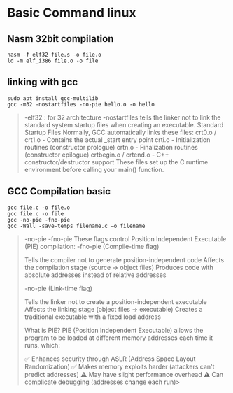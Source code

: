 # Basic Command linux

## Nasm 32bit compilation
```
nasm -f elf32 file.s -o file.o
ld -m elf_i386 file.o -o file
```
## linking with gcc
```
sudo apt install gcc-multilib
gcc -m32 -nostartfiles -no-pie hello.o -o hello
```
> -elf32 : for 32 architecture
> -nostartfiles tells the linker not to link the standard system startup files when creating an executable.
> Standard Startup Files
> Normally, GCC automatically links these files:
> crt0.o / crt1.o - Contains the actual _start entry point
> crti.o - Initialization routines (constructor prologue)
> crtn.o - Finalization routines (constructor epilogue)
> crtbegin.o / crtend.o - C++ constructor/destructor support
>These files set up the C runtime environment before calling your main() function.


## GCC Compilation basic
```
gcc file.c -o file.o
gcc file.c -o file
gcc -no-pie -fno-pie
gcc -Wall -save-temps filename.c –o filename
```

> -no-pie -fno-pie 
> These flags control Position Independent Executable (PIE) compilation:
> -fno-pie (Compile-time flag)
> 
> Tells the compiler not to generate position-independent code
> Affects the compilation stage (source → object files)
> Produces code with absolute addresses instead of relative addresses
> 
> -no-pie (Link-time flag)
> 
> Tells the linker not to create a position-independent executable
> Affects the linking stage (object files → executable)
> Creates a traditional executable with a fixed load address
> 
> What is PIE?
> PIE (Position Independent Executable) allows the program to be loaded at different memory addresses each time it runs, which:
> 
> ✅ Enhances security through ASLR (Address Space Layout Randomization)
> ✅ Makes memory exploits harder (attackers can't predict addresses)
> ⚠️ May have slight performance overhead
> ⚠️ Can complicate debugging (addresses change each run)> 